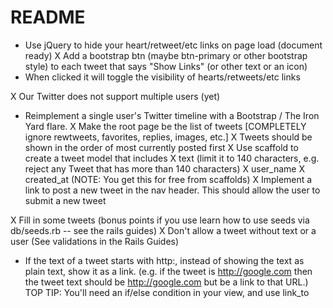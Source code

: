 # README

- Use jQuery to hide your heart/retweet/etc links on page load (document ready)
X Add a bootstrap btn (maybe btn-primary or other bootstrap style) to each tweet that says "Show Links" (or other text or an icon)
- When clicked it will toggle the visibility of hearts/retweets/etc links


X Our Twitter does not support multiple users (yet)
- Reimplement a single user's Twitter timeline with a Bootstrap / The Iron Yard flare.
X Make the root page be the list of tweets
    [COMPLETELY ignore rewtweets, favorites, replies, images, etc.]
X Tweets should be shown in the order of most currently posted first
X Use scaffold to create a tweet model that includes
    X text (limit it to 140 characters, e.g. reject any Tweet that has more than 140 characters)
    X user_name
    X created_at (NOTE: You get this for free from scaffolds)
X Implement a link to post a new tweet in the nav header. This should allow the user to submit a new tweet

X Fill in some tweets (bonus points if you use learn how to use seeds via db/seeds.rb -- see the rails guides)
X Don't allow a tweet without text or a user (See validations in the Rails Guides)

- If the text of a tweet starts with http:, instead of showing the text as plain text, show it as a link.
(e.g. if the tweet is http://google.com then the tweet text should be http://google.com but be a link to that URL.)
TOP TIP: You'll need an if/else condition in your view, and use link_to
